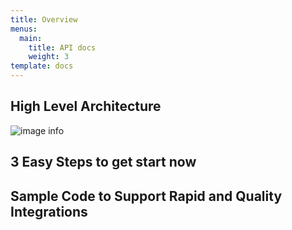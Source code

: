 ```yaml
---
title: Overview
menus:
  main:
    title: API docs
    weight: 3
template: docs
---
```


## High Level Architecture
![image info](/images/Strivve-High-Level-Arch.png)


## 3 Easy Steps to get start now

## Sample Code to Support Rapid and Quality Integrations



